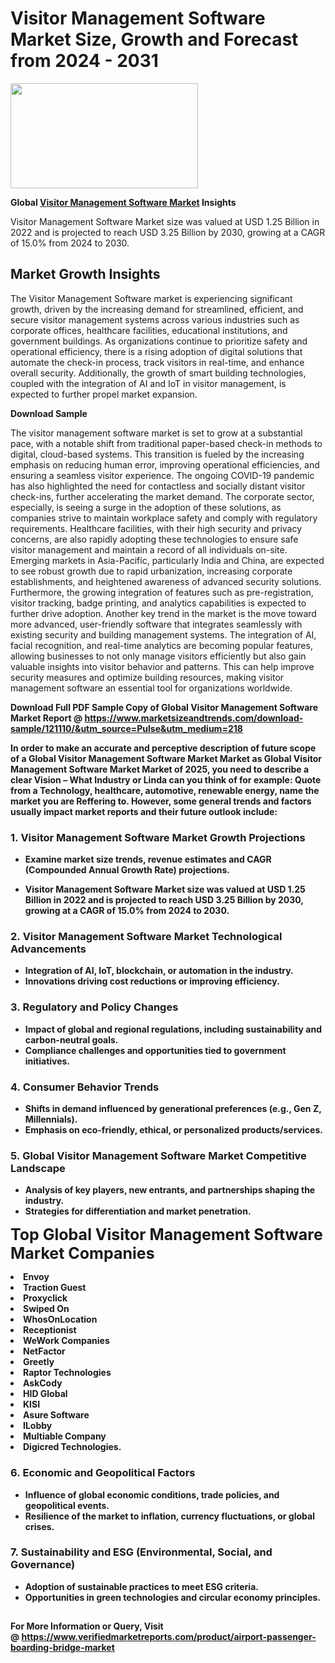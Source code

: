 <H1>Visitor Management Software Market Size, Growth and Forecast from 2024 - 2031</H1><img class="aligncenter size-medium wp-image-584254" src="https://thirdeyenews.in/wp-content/uploads/2024/09/Global-Market-Research-300x168.jpeg" alt="" width="300" height="168" /><p><strong>Global&nbsp;<a href="https://www.marketsizeandtrends.com/download-sample/121110/&amp;utm_source=Pulse&amp;utm_medium=218">Visitor Management Software Market</a> Insights</strong></p><p>Visitor Management Software Market size was valued at USD 1.25 Billion in 2022 and is projected to reach USD 3.25 Billion by 2030, growing at a CAGR of 15.0% from 2024 to 2030.</p><p><h2>Market Growth Insights</h2> <p>The Visitor Management Software market is experiencing significant growth, driven by the increasing demand for streamlined, efficient, and secure visitor management systems across various industries such as corporate offices, healthcare facilities, educational institutions, and government buildings. As organizations continue to prioritize safety and operational efficiency, there is a rising adoption of digital solutions that automate the check-in process, track visitors in real-time, and enhance overall security. Additionally, the growth of smart building technologies, coupled with the integration of AI and IoT in visitor management, is expected to further propel market expansion.</p> <p><strong>Download Sample</strong></p> <p>The visitor management software market is set to grow at a substantial pace, with a notable shift from traditional paper-based check-in methods to digital, cloud-based systems. This transition is fueled by the increasing emphasis on reducing human error, improving operational efficiencies, and ensuring a seamless visitor experience. The ongoing COVID-19 pandemic has also highlighted the need for contactless and socially distant visitor check-ins, further accelerating the market demand. The corporate sector, especially, is seeing a surge in the adoption of these solutions, as companies strive to maintain workplace safety and comply with regulatory requirements. Healthcare facilities, with their high security and privacy concerns, are also rapidly adopting these technologies to ensure safe visitor management and maintain a record of all individuals on-site. Emerging markets in Asia-Pacific, particularly India and China, are expected to see robust growth due to rapid urbanization, increasing corporate establishments, and heightened awareness of advanced security solutions. Furthermore, the growing integration of features such as pre-registration, visitor tracking, badge printing, and analytics capabilities is expected to further drive adoption. Another key trend in the market is the move toward more advanced, user-friendly software that integrates seamlessly with existing security and building management systems. The integration of AI, facial recognition, and real-time analytics are becoming popular features, allowing businesses to not only manage visitors efficiently but also gain valuable insights into visitor behavior and patterns. This can help improve security measures and optimize building resources, making visitor management software an essential tool for organizations worldwide.</p> <p><strong></p><p><span class=""><strong>Download Full PDF Sample Copy of Global Visitor Management Software Market Report</strong> @ <a href="https://www.marketsizeandtrends.com/download-sample/121110/&amp;utm_source=Pulse&amp;utm_medium=218" target="_blank">https://www.marketsizeandtrends.com/download-sample/121110/&amp;utm_source=Pulse&amp;utm_medium=218</a></span></p><p>In order to make an accurate and perceptive description of future scope of a Global&nbsp;Visitor Management Software Market Market as Global&nbsp;Visitor Management Software Market Market of 2025, you need to describe a clear Vision &ndash; What Industry or Linda can you think of for example: Quote from a Technology, healthcare, automotive, renewable energy, name the market you are Reffering to. However, some general trends and factors usually impact market reports and their future outlook include:</p><h3>1.&nbsp;<strong>Visitor Management Software Market Growth Projections</strong></h3><ul><li>Examine market size trends, revenue estimates and CAGR (Compounded Annual Growth Rate) projections.</li><li><p>Visitor Management Software Market size was valued at USD 1.25 Billion in 2022 and is projected to reach USD 3.25 Billion by 2030, growing at a CAGR of 15.0% from 2024 to 2030.</p></li></ul><h3>2.&nbsp;<strong>Visitor Management Software Market Technological Advancements</strong></h3><ul><li>Integration of AI, IoT, blockchain, or automation in the industry.</li><li>Innovations driving cost reductions or improving efficiency.</li></ul><h3>3.&nbsp;<strong>Regulatory and Policy Changes</strong></h3><ul><li>Impact of global and regional regulations, including sustainability and carbon-neutral goals.</li><li>Compliance challenges and opportunities tied to government initiatives.</li></ul><h3>4.&nbsp;<strong>Consumer Behavior Trends</strong></h3><ul><li>Shifts in demand influenced by generational preferences (e.g., Gen Z, Millennials).</li><li>Emphasis on eco-friendly, ethical, or personalized products/services.</li></ul><h3>5.&nbsp;<strong>Global Visitor Management Software Market Competitive Landscape</strong></h3><ul><li>Analysis of key players, new entrants, and partnerships shaping the industry.</li><li>Strategies for differentiation and market penetration.</li></ul><p data-pm-slice="1 1 []"><span style="color: inherit; font-family: inherit; font-size: 25px;">Top Global Visitor Management Software Market Companies</span></p><div class="" data-test-id=""><p><li>Envoy</li><li> Traction Guest</li><li> Proxyclick</li><li> Swiped On</li><li> WhosOnLocation</li><li> Receptionist</li><li> WeWork Companies</li><li> NetFactor</li><li> Greetly</li><li> Raptor Technologies</li><li> AskCody</li><li> HID Global</li><li> KISI</li><li> Asure Software</li><li> ILobby</li><li> Multiable Company</li><li> Digicred Technologies.</li></p></div><h3>6.&nbsp;<strong>Economic and Geopolitical Factors</strong></h3><ul><li>Influence of global economic conditions, trade policies, and geopolitical events.</li><li>Resilience of the market to inflation, currency fluctuations, or global crises.</li></ul><h3>7.&nbsp;<strong>Sustainability and ESG (Environmental, Social, and Governance)</strong></h3><ul><li>Adoption of sustainable practices to meet ESG criteria.</li><li>Opportunities in green technologies and circular economy principles.</li></ul><h2><strong style="font-size: 14px;">For More Information or Query, Visit @&nbsp;</strong><a style="background-color: #ffffff; font-size: 14px;" href="https://www.marketsizeandtrends.com/report/visitor-management-software-market/" target="_blank">https://www.verifiedmarketreports.com/product/airport-passenger-boarding-bridge-market</a></h2>
